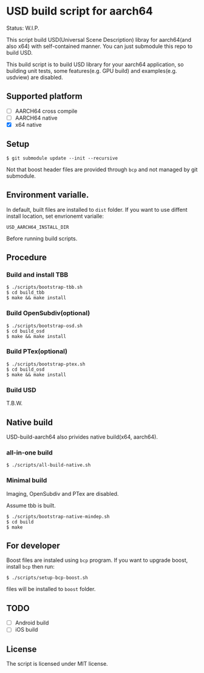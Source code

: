 # USD build script for aarch64

Status: W.I.P.

This script build USD(Universal Scene Description) libray for aarch64(and also x64) with self-contained manner.
You can just submodule this repo to build USD.

This build script is to build USD library for your aarch64 application, so building unit tests, some features(e.g. GPU build) and examples(e.g. usdview) are disabled.

## Supported platform

* [ ] AARCH64 cross compile
* [ ] AARCH64 native
* [x] x64 native

## Setup

```
$ git submodule update --init --recursive
```

Not that boost header files are provided through `bcp` and not managed by git submodule.

## Environment varialle.

In default, built files are installed to `dist` folder.
If you want to use diffent install location, set envrionemt varialle:

`USD_AARCH64_INSTALL_DIR`

Before running build scripts.

## Procedure

### Build and install TBB

```
$ ./scripts/bootstrap-tbb.sh
$ cd build_tbb
$ make && make install
```

### Build OpenSubdiv(optional)

```
$ ./scripts/bootstrap-osd.sh
$ cd build_osd
$ make && make install
```

### Build PTex(optional)

```
$ ./scripts/bootstrap-ptex.sh
$ cd build_osd
$ make && make install
```

### Build USD

T.B.W.

## Native build

USD-build-aarch64 also privides native build(x64, aarch64).

### all-in-one build

```
$ ./scripts/all-build-native.sh
```

### Minimal build

Imaging, OpenSubdiv and PTex are disabled.

Assume tbb is built.

```
$ ./scripts/bootstrap-native-mindep.sh
$ cd build
$ make
```

## For developer

Boost files are instaled using `bcp` program.
If you want to upgrade boost, install `bcp` then run:
 
```
$ ./scripts/setup-bcp-boost.sh
```

files will be installed to `boost` folder.

## TODO

* [ ] Android build
* [ ] iOS build

## License

The script is licensed under MIT license.
